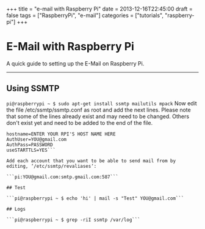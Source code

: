 +++
title = "e-mail with Raspberry Pi"
date = 2013-12-16T22:45:00
draft = false
tags = ["RaspberryPi", "e-mail"]
categories = ["tutorials", "raspberry-pi"]
+++

# E-Mail with Raspberry Pi

A quick guide to setting up the E-Mail on Raspberry Pi.

---
## Using SSMTP

```pi@raspberrypi ~ $ sudo apt-get install ssmtp mailutils mpack```
Now edit the file /etc/ssmtp/ssmtp.conf as root and add the next lines. Please note that some of the lines already exist and may need to be changed. Others don't exist yet and need to be added to the end of the file.

```mailhub=smtp.gmail.com:587
hostname=ENTER YOUR RPI'S HOST NAME HERE
AuthUser=YOU@gmail.com
AuthPass=PASSWORD
useSTARTTLS=YES```

Add each account that you want to be able to send mail from by editing, ‘/etc/ssmtp/revaliases‘:

```pi:YOU@gmail.com:smtp.gmail.com:587```

## Test

```pi@raspberrypi ~ $ echo 'hi' | mail -s "Test" YOU@gmail.com```

## Logs

```pi@raspberrypi ~ $ grep -riI ssmtp /var/log```
